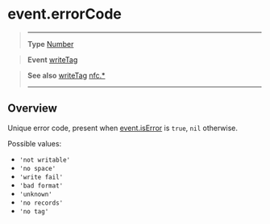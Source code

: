 # event.errorCode

> --------------------- ------------------------------------------------------------------------------------------
> __Type__              [Number](https://docs.coronalabs.com/api/type/Number.html)

> __Event__             [writeTag](/plugin/nfc/event/writeTag/index.md)

> __See also__          [writeTag](/plugin/nfc/event/writeTag/index.md)
>						[nfc.*](/plugin/nfc/index.md)
> --------------------- ------------------------------------------------------------------------------------------

## Overview

Unique error code, present when [event.isError](/plugin/nfc/event/writeTag/isError.md) is `true`, `nil` otherwise.

Possible values:

- `'not writable'`
- `'no space'`
- `'write fail'`
- `'bad format'`
- `'unknown'`
- `'no records'`
- `'no tag'`